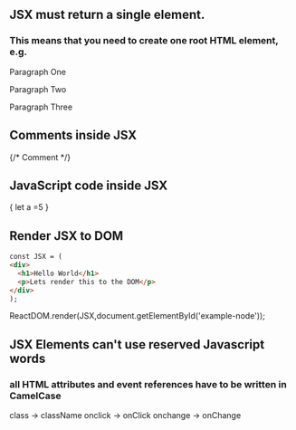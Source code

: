 ## JSX must return a single element. 
### This means that you need to create one root HTML element, e.g. <div>

<div>
  <p>Paragraph One</p>
  <p>Paragraph Two</p>
  <p>Paragraph Three</p>
</div>

## Comments inside JSX

{/* Comment */}

## JavaScript code inside JSX

{ let a =5 }

## Render JSX to DOM

```html
const JSX = (
<div>
  <h1>Hello World</h1>
  <p>Lets render this to the DOM</p>
</div>
);
```

ReactDOM.render(JSX,document.getElementById('example-node'));

## JSX Elements can't use reserved Javascript words
### all HTML attributes and event references have to be written in CamelCase

class -> className
onclick -> onClick
onchange -> onChange
